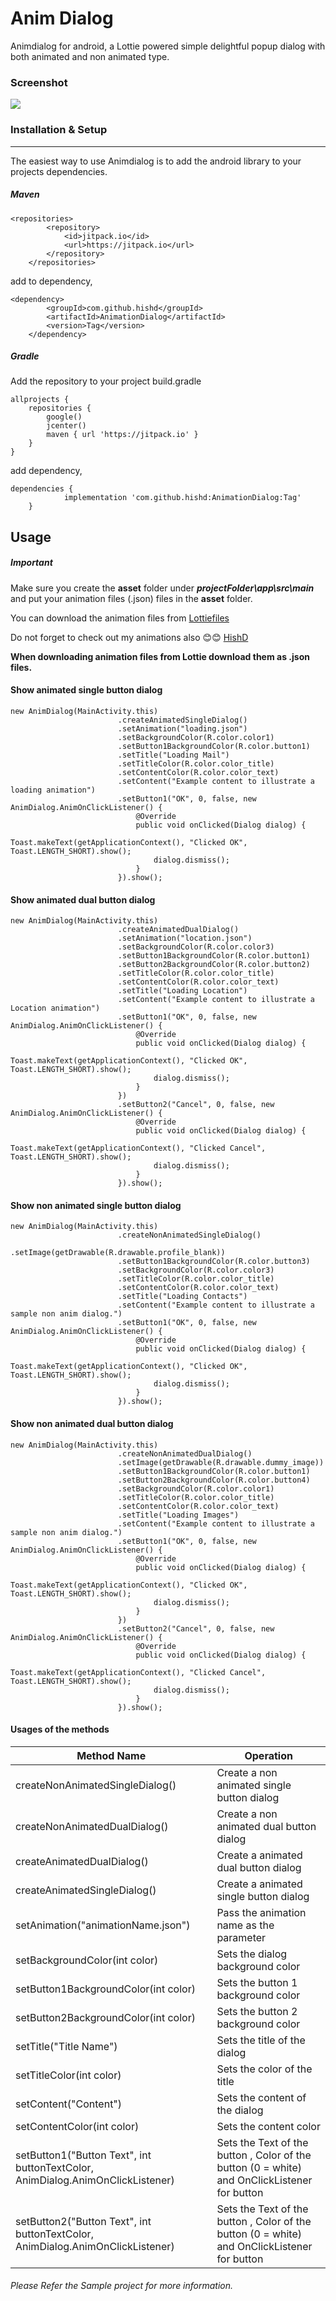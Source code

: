# Anim Dialog

Animdialog for android, a Lottie powered simple delightful popup dialog with both animated and non animated type.

### Screenshot
[![](https://github.com/hishd/AnimationDialog/raw/master/images/animdialog.gif)](https://github.com/hishd/AnimationDialog/raw/master/images/animdialog.gif)

### Installation & Setup

------------

The easiest way to use Animdialog is to add the android library to your projects dependencies.

##### Maven
```
<repositories>
		<repository>
		    <id>jitpack.io</id>
		    <url>https://jitpack.io</url>
		</repository>
	</repositories>
```
add to dependency,
```
<dependency>
	    <groupId>com.github.hishd</groupId>
	    <artifactId>AnimationDialog</artifactId>
	    <version>Tag</version>
	</dependency>
```

##### Gradle
Add the repository to your project build.gradle

```
allprojects {
    repositories {
        google()
        jcenter()
        maven { url 'https://jitpack.io' }
    }
}
```
add dependency,
```
dependencies {
	        implementation 'com.github.hishd:AnimationDialog:Tag'
	}
```

## Usage

##### Important
Make sure you create the **asset** folder under ***projectFolder\app\src\main***  and put your animation files (.json) files in the **asset** folder.

You can download the animation files from [Lottiefiles](https://lottiefiles.com/ "Lottiefiles")

Do not forget to check out my animations also 😊😊 [HishD](https://lottiefiles.com/user/122908 "HishD")

**When downloading animation files from Lottie download them as .json files.**

#### Show animated single button dialog
```
new AnimDialog(MainActivity.this)
                        .createAnimatedSingleDialog()
                        .setAnimation("loading.json")
                        .setBackgroundColor(R.color.color1)
                        .setButton1BackgroundColor(R.color.button1)
                        .setTitle("Loading Mail")
                        .setTitleColor(R.color.color_title)
                        .setContentColor(R.color.color_text)
                        .setContent("Example content to illustrate a loading animation")
                        .setButton1("OK", 0, false, new AnimDialog.AnimOnClickListener() {
                            @Override
                            public void onClicked(Dialog dialog) {
                                Toast.makeText(getApplicationContext(), "Clicked OK", Toast.LENGTH_SHORT).show();
                                dialog.dismiss();
                            }
                        }).show();
```
#### Show animated dual button dialog
```
new AnimDialog(MainActivity.this)
                        .createAnimatedDualDialog()
                        .setAnimation("location.json")
                        .setBackgroundColor(R.color.color3)
                        .setButton1BackgroundColor(R.color.button1)
                        .setButton2BackgroundColor(R.color.button2)
                        .setTitleColor(R.color.color_title)
                        .setContentColor(R.color.color_text)
                        .setTitle("Loading Location")
                        .setContent("Example content to illustrate a Location animation")
                        .setButton1("OK", 0, false, new AnimDialog.AnimOnClickListener() {
                            @Override
                            public void onClicked(Dialog dialog) {
                                Toast.makeText(getApplicationContext(), "Clicked OK", Toast.LENGTH_SHORT).show();
                                dialog.dismiss();
                            }
                        })
                        .setButton2("Cancel", 0, false, new AnimDialog.AnimOnClickListener() {
                            @Override
                            public void onClicked(Dialog dialog) {
                                Toast.makeText(getApplicationContext(), "Clicked Cancel", Toast.LENGTH_SHORT).show();
                                dialog.dismiss();
                            }
                        }).show();
```
#### Show non animated single button dialog
```
new AnimDialog(MainActivity.this)
                        .createNonAnimatedSingleDialog()
                        .setImage(getDrawable(R.drawable.profile_blank))
                        .setButton1BackgroundColor(R.color.button3)
                        .setBackgroundColor(R.color.color3)
                        .setTitleColor(R.color.color_title)
                        .setContentColor(R.color.color_text)
                        .setTitle("Loading Contacts")
                        .setContent("Example content to illustrate a sample non anim dialog.")
                        .setButton1("OK", 0, false, new AnimDialog.AnimOnClickListener() {
                            @Override
                            public void onClicked(Dialog dialog) {
                                Toast.makeText(getApplicationContext(), "Clicked OK", Toast.LENGTH_SHORT).show();
                                dialog.dismiss();
                            }
                        }).show();
```
#### Show non animated dual button dialog
```
new AnimDialog(MainActivity.this)
                        .createNonAnimatedDualDialog()
                        .setImage(getDrawable(R.drawable.dummy_image))
                        .setButton1BackgroundColor(R.color.button1)
                        .setButton2BackgroundColor(R.color.button4)
                        .setBackgroundColor(R.color.color1)
                        .setTitleColor(R.color.color_title)
                        .setContentColor(R.color.color_text)
                        .setTitle("Loading Images")
                        .setContent("Example content to illustrate a sample non anim dialog.")
                        .setButton1("OK", 0, false, new AnimDialog.AnimOnClickListener() {
                            @Override
                            public void onClicked(Dialog dialog) {
                                Toast.makeText(getApplicationContext(), "Clicked OK", Toast.LENGTH_SHORT).show();
                                dialog.dismiss();
                            }
                        })
                        .setButton2("Cancel", 0, false, new AnimDialog.AnimOnClickListener() {
                            @Override
                            public void onClicked(Dialog dialog) {
                                Toast.makeText(getApplicationContext(), "Clicked Cancel", Toast.LENGTH_SHORT).show();
                                dialog.dismiss();
                            }
                        }).show();
```

#### Usages of the methods
| Method Name  | Operation   |
| ------------ | ------------ |
| createNonAnimatedSingleDialog()  | Create a non animated single button dialog  |
| createNonAnimatedDualDialog()  | Create a non animated dual button dialog  |
| createAnimatedDualDialog()  | Create a animated dual button dialog  |
| createAnimatedSingleDialog()  | Create a animated single button dialog  |
| setAnimation("animationName.json")  | Pass the animation name as the parameter  |
| setBackgroundColor(int color)  | Sets the dialog background color  |
| setButton1BackgroundColor(int color)  | Sets the button 1 background color  |
| setButton2BackgroundColor(int color)  | Sets the button 2 background color  |
| setTitle("Title Name") | Sets the title of the dialog  |
| setTitleColor(int color)  | Sets the color of the title  |
| setContent("Content")  | Sets the content of the dialog  |
| setContentColor(int color)  | Sets the content color  |
| setButton1("Button Text", int buttonTextColor, AnimDialog.AnimOnClickListener)  |  Sets the Text of the button , Color of the button (0 = white) and OnClickListener for button |
| setButton2("Button Text", int buttonTextColor, AnimDialog.AnimOnClickListener)  |  Sets the Text of the button , Color of the button (0 = white) and OnClickListener for button |

###### Please Refer the Sample project for more information.

